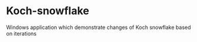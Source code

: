 # Koch-snowflake
Windows application which demonstrate changes of Koch snowflake based on iterations
